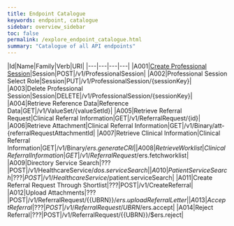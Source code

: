 ```yaml
---
title: Endpoint Catalogue
keywords: endpoint, catalogue
sidebar: overview_sidebar
toc: false
permalink: /explore_endpoint_catalogue.html
summary: "Catalogue of all API endpoints"
---
```


|Id|Name|Family|Verb|URI|
|---|---|---|---|
|A001|[Create Professional Session](explore_endpoint_a001.html)|Session|POST|/v1/ProfessionalSession|
|A002|Professional Session Select Role|Session|PUT|/v1/ProfessionalSession/{sessionKey}|
|A003|Delete Professional Session|Session|DELETE|/v1/ProfessionalSession/{sessionKey}|
|A004|Retrieve Reference Data|Reference Data|GET|/v1/ValueSet/{valueSetId}|
|A005|Retrieve Referral Request|Clinical Referral Information|GET|/v1/ReferralRequest/{id}|
|A006|Retrieve Attachment|Clinical Referral Information|GET|/v1/Binary/att-{referralRequestAttachmentId|
|A007|Retrieve Clinical Information|Clinical Referral Information|GET|/v1/Binary/$ers.generateCRI|
|A008|Retrieve Worklist|Clinical Referral Information|GET|/v1/ReferralRequest/$ers.fetchworklist|
|A009|Directory Service Search|???|POST|/v1/HealthcareService/$dos.serviceSearch|
|A010|Patient Service Search|???|POST|/v1/HealthcareService/$patient.serviceSearch|
|A011|Create Referral Request Through Shortlist|???|POST|/v1/CreateReferral|
|A012|Upload Attachments|???|POST|/v1/ReferralRequest/{{UBRN}}/$ers.uploadReferralLetter|
|A013|Accept Referral|???|POST|/v1/ReferralRequest/{{UBRN}}/$ers.accept|
|A014|Reject Referral|???|POST|/v1/ReferralRequest/{{UBRN}}/$ers.reject|
